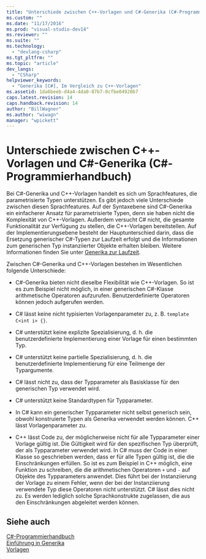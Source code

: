 ```yaml
---
title: "Unterschiede zwischen C++-Vorlagen und C#-Generika (C#-Programmierhandbuch) | Microsoft Docs"
ms.custom: ""
ms.date: "11/17/2016"
ms.prod: "visual-studio-dev14"
ms.reviewer: ""
ms.suite: ""
ms.technology: 
  - "devlang-csharp"
ms.tgt_pltfrm: ""
ms.topic: "article"
dev_langs: 
  - "CSharp"
helpviewer_keywords: 
  - "Generika [C#], Im Vergleich zu C++-Vorlagen"
ms.assetid: 1da6beeb-d4a4-4da0-87b7-0cfbe04920b7
caps.latest.revision: 14
caps.handback.revision: 14
author: "BillWagner"
ms.author: "wiwagn"
manager: "wpickett"
---
```

# Unterschiede zwischen C++-Vorlagen und C#-Generika (C#-Programmierhandbuch)
Bei C\#\-Generika und C\+\+\-Vorlagen handelt es sich um Sprachfeatures, die parametrisierte Typen unterstützen.  Es gibt jedoch viele Unterschiede zwischen diesen Sprachfeatures.  Auf der Syntaxebene sind C\#\-Generika ein einfacherer Ansatz für parametrisierte Typen, denn sie haben nicht die Komplexität von C\+\+\-Vorlagen.  Außerdem versucht C\# nicht, die gesamte Funktionalität zur Verfügung zu stellen, die C\+\+\-Vorlagen bereitstellen.  Auf der Implementierungsebene besteht der Hauptunterschied darin, dass die Ersetzung generischer C\#\-Typen zur Laufzeit erfolgt und die Informationen zum generischen Typ instanziierter Objekte erhalten bleiben.  Weitere Informationen finden Sie unter [Generika zur Laufzeit](../../../csharp/programming-guide/generics/generics-in-the-run-time.md).  
  
 Zwischen C\#\-Generika und C\+\+\-Vorlagen bestehen im Wesentlichen folgende Unterschiede:  
  
-   C\#\-Generika bieten nicht dieselbe Flexibilität wie C\+\+\-Vorlagen.  So ist es zum Beispiel nicht möglich, in einer generischen C\#\-Klasse arithmetische Operatoren aufzurufen. Benutzerdefinierte Operatoren können jedoch aufgerufen werden.  
  
-   C\# lässt keine nicht typisierten Vorlagenparameter zu, z. B. `template C<int i> {}`.  
  
-   C\# unterstützt keine explizite Spezialisierung, d. h. die benutzerdefinierte Implementierung einer Vorlage für einen bestimmten Typ.  
  
-   C\# unterstützt keine partielle Spezialisierung, d. h. die benutzerdefinierte Implementierung für eine Teilmenge der Typargumente.  
  
-   C\# lässt nicht zu, dass der Typparameter als Basisklasse für den generischen Typ verwendet wird.  
  
-   C\# unterstützt keine Standardtypen für Typparameter.  
  
-   In C\# kann ein generischer Typparameter nicht selbst generisch sein, obwohl konstruierte Typen als Generika verwendet werden können.  C\+\+ lässt Vorlagenparameter zu.  
  
-   C\+\+ lässt Code zu, der möglicherweise nicht für alle Typparameter einer Vorlage gültig ist. Die Gültigkeit wird für den spezifischen Typ überprüft, der als Typparameter verwendet wird.  In C\# muss der Code in einer Klasse so geschrieben werden, dass er für alle Typen gültig ist, die die Einschränkungen erfüllen.  So ist es zum Beispiel in C\+\+ möglich, eine Funktion zu schreiben, die die arithmetischen Operatoren `+` und `-` auf Objekte des Typparameters anwendet. Dies führt bei der Instanziierung der Vorlage zu einem Fehler, wenn der bei der Instanziierung verwendete Typ diese Operatoren nicht unterstützt.  C\# lässt dies nicht zu. Es werden lediglich solche Sprachkonstrukte zugelassen, die aus den Einschränkungen abgeleitet werden können.  
  
## Siehe auch  
 [C\#\-Programmierhandbuch](../../../csharp/programming-guide/index.md)   
 [Einführung in Generika](../../../csharp/programming-guide/generics/introduction-to-generics.md)   
 [Vorlagen](/visual-cpp/cpp/templates-cpp)